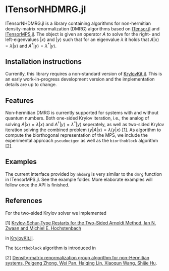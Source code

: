 # ITensorNHDMRG.jl

ITensorNHDMRG.jl is a library containing algorithms for non-hermitian density-matrix renormalization (DMRG) algorithms based on [ITensor.jl](https://github.com/ITensor/ITensors.jl) and [ITensorMPS.jl](https://github.com/ITensor/ITensors.jl).
The object is given an operator $A$ to solve for the right- and left-eigenvalues $|x\rangle$ and $|y \rangle$ such that for an eigenvalue $\lambda$ it holds that $A |x\rangle = \lambda |x\rangle$ and $A^\dag |y\rangle = \lambda^\ast |y\rangle$. 

## Installation instructions

Currently, this library requires a non-standard version of [KrylovKit.jl](https://github.com/Jutho/KrylovKit.jl/pull/124). 
This is an early work-in-progress development version and the implementation details are up to change.

## Features
Non-hermitian DMRG is currently supported for systems with and without quantum numbers.
Both one-sided Krylov iteration, i.e., the analog of solving $A |x \rangle = \lambda |x \rangle$ and $A^\dagger |y\rangle = \lambda^\ast |y\rangle$ seperately, as well as two-sided Krylov iteration solving the combined problem $\langle y| A | x \rangle = \lambda \langle y|x\rangle$ [1].
As algorithm to compute the biorthogonal representation of the MPS, we include the experimental approach `pseudoeigen` as well as the `biorthoblock` algorithm [2].

## Examples

The current interface provided by `nhdmrg` is very similar to the `dmrg` function in ITensorMPS.jl.
See the example folder.
More elaborate examples will follow once the API is finished.

## References

For the two-sided Krylov solver we implemented 

[1] [Krylov-Schur-Type Restarts for the Two-Sided Arnoldi Method, Ian N. Zwaan and Michiel E. Hochstenbach](https://doi.org/10.1137/16M1078987)

in [KrylovKit.jl](https://github.com/Jutho/KrylovKit.jl).

The `biorthoblock` algorithm is introduced in 

[2] [Density-matrix renormalization group algorithm for non-Hermitian systems, Peigeng Zhong, Wei Pan, Haiqing Lin, Xiaoqun Wang, Shijie Hu](https://arxiv.org/abs/2401.15000).
